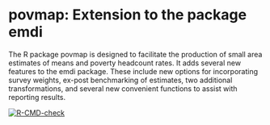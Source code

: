 # povmap: Extension to the package emdi

The R package povmap is designed to facilitate the production 
of small area estimates of means and poverty headcount rates. It adds several 
new features to the emdi package. These include new options for 
incorporating survey weights, ex-post benchmarking of estimates, two additional 
transformations, and several new convenient functions to assist with reporting 
results.

 <!-- badges: start -->
  [![R-CMD-check](https://github.com/SSA-Statistical-Team-Projects/povmap/actions/workflows/R-CMD-check.yaml/badge.svg)](https://github.com/SSA-Statistical-Team-Projects/povmap/actions/workflows/R-CMD-check.yaml)
  <!-- badges: end -->